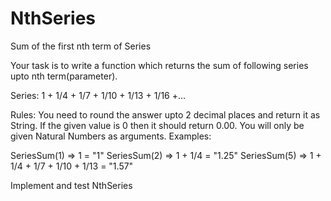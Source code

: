 # NthSeries

Sum of the first nth term of Series

Your task is to write a function which returns the sum of following series upto nth term(parameter).

Series: 1 + 1/4 + 1/7 + 1/10 + 1/13 + 1/16 +...

Rules:
You need to round the answer upto 2 decimal places and return it as String.
If the given value is 0 then it should return 0.00.
You will only be given Natural Numbers as arguments.
Examples:

SeriesSum(1) => 1 = "1"
SeriesSum(2) => 1 + 1/4 = "1.25"
SeriesSum(5) => 1 + 1/4 + 1/7 + 1/10 + 1/13 = "1.57"

Implement and test NthSeries
